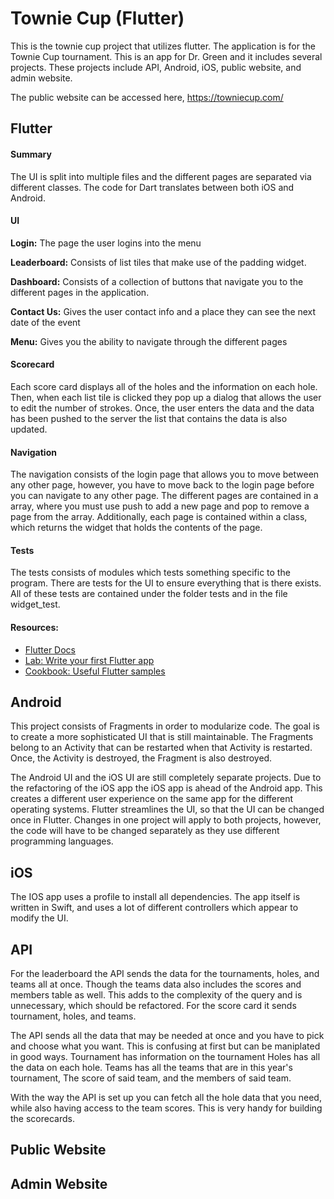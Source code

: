 # Townie Cup (Flutter)
This is the townie cup project that utilizes flutter. The application is for the Townie Cup tournament. This is an app for Dr. Green and it includes several projects. These projects include API, Android, iOS, public website, and admin website.



The public website can be accessed here, https://towniecup.com/

## Flutter
#### Summary

The UI is split into multiple files and the different pages are separated via different classes. The code for Dart translates between both iOS and Android.

#### UI

**Login:** The page the user logins into the menu

**Leaderboard:** Consists of list tiles that make use of the padding widget.

**Dashboard:** Consists of a collection of buttons that navigate you to the different pages in the application.

**Contact Us:** Gives the user contact info and a place they can see the next date of the event

**Menu:** Gives you the ability to navigate through the different pages



#### Scorecard

Each score card displays all of the holes and the information on each hole. Then, when each list tile is clicked they pop up a dialog that allows the user to edit the number of strokes. Once, the user enters the data and the data has been pushed to the server the list that contains the data is also updated.



#### Navigation

The navigation consists of the login page that allows you to move between any other page, however, you have to move back to the login page before you can navigate to any other page. The different pages are contained in a array, where you must use push to add a new page and pop to remove a page from the array. Additionally, each page is contained within a class, which returns the widget that holds the contents of the page.



#### Tests

The tests consists of modules which tests something specific to the program. There are tests for the UI to ensure everything that is there exists. All of these tests are contained under the folder tests and in the file widget_test.



#### Resources:

* [Flutter Docs](https://flutter.dev/docs)
* [Lab: Write your first Flutter app](https://flutter.dev/docs/get-started/codelab)
* [Cookbook: Useful Flutter samples](https://flutter.dev/docs/cookbook)



## Android

This project consists of Fragments in order to modularize code. The goal is to create a more sophisticated UI that is still maintainable. The Fragments belong to an Activity that can be restarted when that Activity is restarted. Once, the Activity is destroyed, the Fragment is also destroyed.

The Android UI and the iOS UI are still completely separate projects. Due to the refactoring of the iOS app the iOS app is ahead of the Android app. This creates a different user experience on the same app for the different operating systems. Flutter streamlines the UI, so that the UI can be changed once in Flutter. Changes in one project will apply to both projects, however, the code will have to be changed separately as they use different programming languages.

## iOS
The IOS app uses a profile to install all dependencies. The app itself is written in Swift, and uses a lot of different controllers which appear to modify the UI.

## API

For the leaderboard the API sends the data for the tournaments, holes, and teams all at once. Though the teams data also includes the scores and members table as well. This adds to the complexity of the query and is unnecessary, which should be refactored. For the score card it sends tournament, holes, and teams.

The API sends all the data that may be needed at once and you have to pick and choose what you want. This is confusing at first but can be maniplated in good ways. 
Tournament has information on the tournament
Holes has all the data on each hole.
Teams has all the teams that are in this year's tournament, The score of said team, and the members of said team.

With the way the API is set up you can fetch all the hole data that you need, while also having access to the team scores. This is very handy for building the scorecards. 

## Public Website

## Admin Website